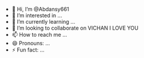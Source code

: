- 👋 Hi, I’m @Abdansy661
- 👀 I’m interested in ...
- 🌱 I’m currently learning ...
- 💞️ I’m looking to collaborate on VICHAN I LOVE YOU
- 📫 How to reach me ...
- 😄 Pronouns: ...
- ⚡ Fun fact: ...

<!---
Abdansy661/Abdansy661 is a ✨ special ✨ repository because its `README.md` (this file) appears on your GitHub profile.
You can click the Preview link to take a look at your changes.
--->
